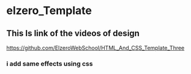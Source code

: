 # elzero_Template
## This Is link of the videos of design
https://github.com/ElzeroWebSchool/HTML_And_CSS_Template_Three
### i add same effects using css
